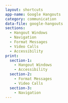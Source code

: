 ```yaml
---
layout: shortcuts
app-name: Google Hangouts
category: communication
data-file: google-hangouts
sections:
  - Hangout Windows
  - Navigation
  - Format Messages
  - Video Calls
  - Accessibility
print:
  section-1:
    - Hangout Windows
    - Accessibility
  section-2:
    - Format Messages
    - Video Calls
  section-3:
    - Navigation
---
```

